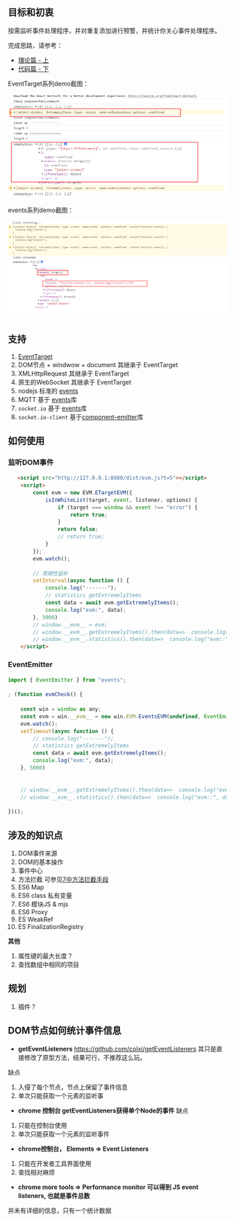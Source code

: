 
## 目标和初衷
按需监听事件处理程序，并对重复添加进行预警，并统计你关心事件处理程序。

完成思路，请参考：
* [理论篇 - 上](https://juejin.cn/post/7010919477541863438)
* [代码篇 - 下](https://juejin.cn/post/7016252094529142798)


EventTarget系列demo截图：

![](./images/demo-et.png)

events系列demo截图：

![](./images/demo-events.png)


## 支持
1. [EventTarget](https://developer.mozilla.org/zh-CN/docs/Web/API/EventTarget)
2. DOM节点 + windwow + document
    其继承于 EventTarget
3. XMLHttpRequest
    其继承于 EventTarget
4. 原生的WebSocket
   其继承于 EventTarget
5. nodejs 标准的 [events](https://github.com/browserify/events)
6. MQTT
   基于 [events](https://github.com/browserify/events)库
7. `socket.io` 
   基于 [events](https://github.com/browserify/events)库
8. `socket.io-client`
   基于[component-emitter](https://www.npmjs.com/package/component-emitter)库

## 如何使用

### 监听DOM事件
```html
   <script src="http://127.0.0.1:8080/dist/evm.js?t=5"></script>
    <script>
        const evm = new EVM.ETargetEVM({
            isInWhiteList(target, event, listener, options) {
                if (target === window && event !== "error") {
                    return true;
                }
                return false;
                // return true;
            }
        });
        evm.watch();

        // 周期性监听
        setInterval(async function () {
            console.log("-------");
            // statistics getExtremelyItems
            const data = await evm.getExtremelyItems();
            console.log("evm:", data);
        }, 3000)
        // window.__evm__ = evm;
        // window.__evm__.getExtremelyItems().then(data=>  console.log("evm::", data));
        // window.__evm__.statistics().then(data=>  console.log("evm::", data));
    </script>
```


### EventEmitter

```js
import { EventEmitter } from "events";

; (function evmCheck() {

    const win = window as any;
    const evm = win.__evm__ = new win.EVM.EventsEVM(undefined, EventEmitter);
    evm.watch();
    setTimeout(async function () {
        // console.log("-------");
        // statistics getExtremelyItems
        const data = await evm.getExtremelyItems();
        console.log("evm:", data);
    }, 5000)


    // window.__evm__.getExtremelyItems().then(data=>  console.log("evm::", data));
    // window.__evm__.statistics().then(data=>  console.log("evm::", data));

})();
```



## 涉及的知识点

1. DOM事件来源
2. DOM的基本操作
3. 事件中心
4. 方法拦截
   可参见[7中方法拦截手段](https://github.com/xiangwenhu/topics/tree/master/%E6%8B%A6%E6%88%AA%E6%96%B9%E6%B3%95)
5. ES6 Map
6. ES6 class 私有变量
7. ES6 模块JS & mjs
8. ES6 Proxy
9. ES  WeakRef
10. ES FinalizationRegistry


**其他**   
1. 属性键的最大长度？
2. 查找数组中相同的项目



## 规划
1. 插件？


## DOM节点如何统计事件信息

* **getEventListeners**
https://github.com/colxi/getEventListeners 
其只是直接修改了原型方法，结果可行，不推荐这么玩。

缺点
1. 入侵了每个节点，节点上保留了事件信息
2. 单次只能获取一个元素的监听事

* **chrome 控制台 getEventListeners获得单个Node的事件**
缺点
1. 只能在控制台使用
2. 单次只能获取一个元素的监听事件

* **chrome控制台， Elements => Event Listeners**
1. 只能在开发者工具界面使用
2. 查找相对麻烦

* **chrome more tools => Performance monitor 可以得到 JS event listeners, 也就是事件总数**

并未有详细的信息，只有一个统计数据
  
